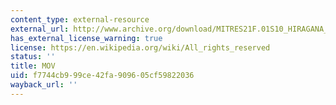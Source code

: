 ```yaml
---
content_type: external-resource
external_url: http://www.archive.org/download/MITRES21F.01S10_HIRAGANA_CHARACTERS/0413.mov
has_external_license_warning: true
license: https://en.wikipedia.org/wiki/All_rights_reserved
status: ''
title: MOV
uid: f7744cb9-99ce-42fa-9096-05cf59822036
wayback_url: ''
---
```

